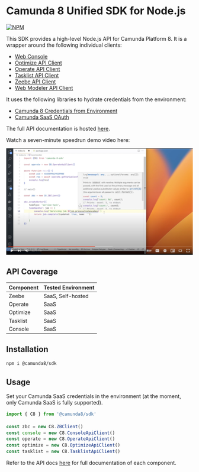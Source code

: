 # Camunda 8 Unified SDK for Node.js

[![NPM](https://nodei.co/npm/camunda-8-sdk.png)](https://npmjs.org/package/camunda-8-sdk)

This SDK provides a high-level Node.js API for Camunda Platform 8. It is a wrapper around the following individual clients:

- [Web Console](https://github.com/camunda-community-hub/console-client-node-js)
- [Optimize API Client](https://github.com/camunda-community-hub/optimize-client-node-js)
- [Operate API Client](https://github.com/camunda-community-hub/operate-client-node-js)
- [Tasklist API Client](https://github.com/camunda-community-hub/tasklist-client-node-js)
- [Zeebe API Client](https://github.com/camunda-community-hub/zeebe-client-node-js)
- [Web Modeler API Client](https://github.com/camunda-community-hub/modeler-client-node-js)

It uses the following libraries to hydrate credentials from the environment:

- [Camunda 8 Credentials from Environment](https://github.com/camunda-community-hub/camunda-8-credentials-from-env)
- [Camunda SaaS OAuth](https://github.com/camunda-community-hub/camunda-saas-oauth-nodejs)

The full API documentation is hosted [here](https://camunda-community-hub.github.io/camunda-8-sdk-node-js/).

Watch a seven-minute speedrun demo video here:

[![](./img/video.png)](https://www.youtube.com/watch?v=A-P6upPCQWA)

## API Coverage

| Component | Tested Environment |
| --------- | ------------------ |
| Zeebe     | SaaS, Self-hosted  |
| Operate   | SaaS               |
| Optimize  | SaaS               |
| Tasklist  | SaaS               |
| Console   | SaaS               |

## Installation

```bash
npm i @camunda8/sdk
```

## Usage

Set your Camunda SaaS credentials in the environment (at the moment, only Camunda SaaS is fully supported).

```typescript
import { C8 } from '@camunda8/sdk'

const zbc = new C8.ZBClient()
const console = new C8.ConsoleApiClient()
const operate = new C8.OperateApiClient()
const optimize = new C8.OptimizeApiClient()
const tasklist = new C8.TasklistApiClient()
```

Refer to the API docs [here](https://camunda-community-hub.github.io/camunda-8-sdk-node-js/) for full documentation of each component.
